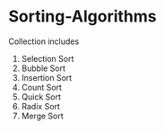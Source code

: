 # Sorting-Algorithms
Collection includes
  1. Selection Sort
  2. Bubble Sort 
  3. Insertion Sort
  4. Count Sort
  5. Quick Sort
  6. Radix Sort
  7. Merge Sort
  
